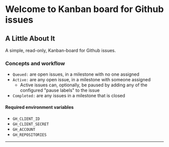 # Welcome to Kanban board for Github issues

## A Little About It

A simple, read-only, Kanban-board for Github issues.

### Concepts and workflow

* `Queued:` are open issues, in a milestone with no one assigned
* `Active:` are any open issue, in a milestone with someone assigned
   * Active issues can, optionally, be paused by adding any of the configured "pause labels" to the issue
* `Completed:` are any issues in a milestone that is closed

#### Required environment variables

* `GH_CLIENT_ID`
* `GH_CLIENT_SECRET`
* `GH_ACCOUNT`
* `GH_REPOSITORIES`

----

